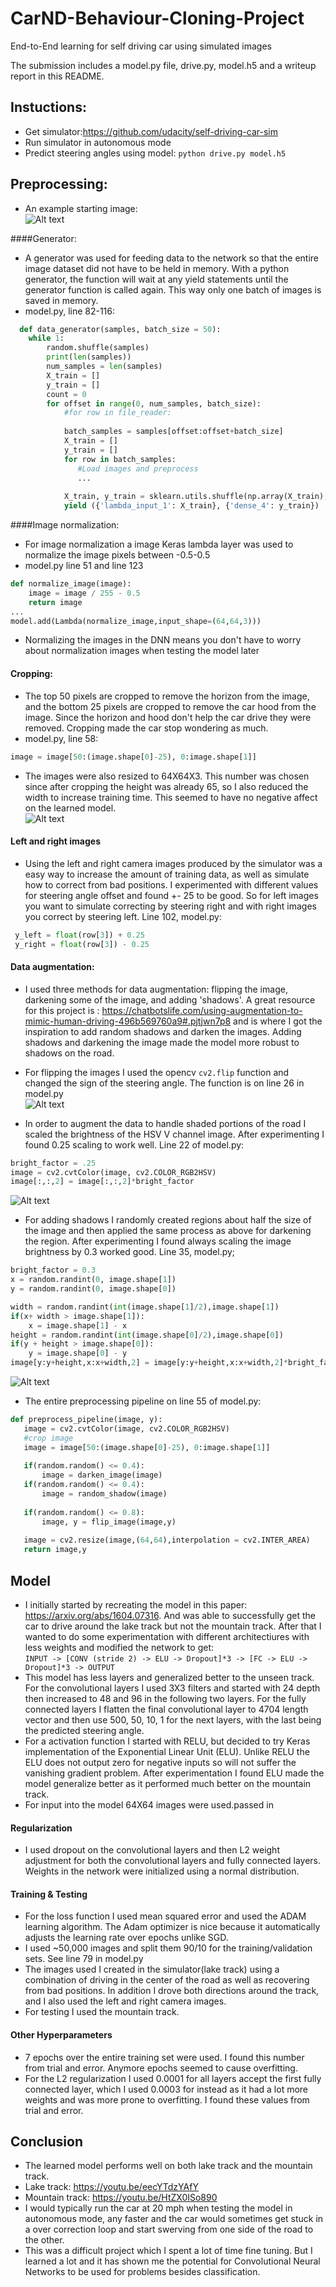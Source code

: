 # CarND-Behaviour-Cloning-Project
End-to-End learning for self driving car using simulated images

The submission includes a model.py file, drive.py, model.h5 and a writeup report in this README.
## Instuctions:
- Get simulator:https://github.com/udacity/self-driving-car-sim
- Run simulator in autonomous mode
- Predict steering angles using model: `python drive.py model.h5`

## Preprocessing:

- An example starting image:   
![Alt text](https://github.com/scheideman/CarND-Behaviour-Cloning-Project/blob/master/examples/original.jpg?raw=true "Cropped Image")

####Generator:  
- A generator was used for feeding data to the network so that the entire image dataset did not 
have to be held in memory. With a python generator, the function will wait at any yield statements
until the generator function is called again. This way only one batch of images is saved in memory.
- model.py, line 82-116: 
``` python 
  def data_generator(samples, batch_size = 50):
    while 1:
        random.shuffle(samples)
        print(len(samples))
        num_samples = len(samples)
        X_train = []
        y_train = []
        count = 0
        for offset in range(0, num_samples, batch_size):
            #for row in file_reader:
            
            batch_samples = samples[offset:offset+batch_size]
            X_train = []
            y_train = []
            for row in batch_samples:
               #Load images and preprocess
               ...
            
            X_train, y_train = sklearn.utils.shuffle(np.array(X_train), np.array(y_train))
            yield ({'lambda_input_1': X_train}, {'dense_4': y_train})
```

####Image normalization:
- For image normalization a image Keras lambda layer was used to normalize the image pixels between -0.5-0.5
- model.py line 51 and line 123
``` python 
def normalize_image(image):
    image = image / 255 - 0.5
    return image
...
model.add(Lambda(normalize_image,input_shape=(64,64,3)))
```
- Normalizing the images in the DNN means you don't have to worry about normalization images when testing the model
later

#### Cropping:
- The top 50 pixels are cropped to remove the horizon from the image, and the bottom 25 pixels are cropped to remove 
the car hood from the image. Since the horizon and hood don't help the car drive they were removed. Cropping made the car stop wondering as much.
- model.py, line 58:
``` python
image = image[50:(image.shape[0]-25), 0:image.shape[1]]
```
- The images were also resized to 64X64X3. This number was chosen since after cropping the height was already 65, so I also reduced the width to increase training time. This seemed to have no negative affect on the learned model.   
![Alt text](https://github.com/scheideman/CarND-Behaviour-Cloning-Project/blob/master/examples/cropped.jpg?raw=true "Cropped Image")

#### Left and right images
- Using the left and right camera images produced by the simulator was a easy way to increase the amount of training data, as well as simulate how to correct from bad positions. I experimented with different values for steering angle offset and found +- 25 to be good. So for left images you want to simulate correcting by steering right and with right images you correct by steering left. Line 102, model.py:
``` python 
 y_left = float(row[3]) + 0.25
 y_right = float(row[3]) - 0.25
 ```

#### Data augmentation:
- I used three methods for data augmentation: flipping the image, darkening some of the image, and adding 'shadows'. A great resource for this project is : https://chatbotslife.com/using-augmentation-to-mimic-human-driving-496b569760a9#.pjtjwn7p8 and is where I got the inspiration to add random shadows and darken the images. Adding shadows and darkening the image made the model more robust to shadows on the road.
- For flipping the images I used the opencv `cv2.flip` function and changed the sign of the steering angle. The function is on line 26 in model.py   
![Alt text](https://github.com/scheideman/CarND-Behaviour-Cloning-Project/blob/master/examples/flipped.jpg?raw=true "Cropped Image")

- In order to augment the data to handle shaded portions of the road I scaled the brightness of the HSV V channel image. After experimenting I found 0.25 scaling to work well. Line  22 of model.py:
``` python 
bright_factor = .25
image = cv2.cvtColor(image, cv2.COLOR_RGB2HSV)
image[:,:,2] = image[:,:,2]*bright_factor
```
![Alt text](https://github.com/scheideman/CarND-Behaviour-Cloning-Project/blob/master/examples/dark.jpg?raw=true "Cropped Image")

- For adding shadows I randomly created regions about half the size of the image and then applied the same process as above for darkening the region. After experimenting I found always scaling the image brightness by 0.3 worked good. Line 35, model.py;
``` python 
bright_factor = 0.3
x = random.randint(0, image.shape[1])
y = random.randint(0, image.shape[0])

width = random.randint(int(image.shape[1]/2),image.shape[1])
if(x+ width > image.shape[1]):
    x = image.shape[1] - x
height = random.randint(int(image.shape[0]/2),image.shape[0])
if(y + height > image.shape[0]):
    y = image.shape[0] - y
image[y:y+height,x:x+width,2] = image[y:y+height,x:x+width,2]*bright_factor
```
![Alt text](https://github.com/scheideman/CarND-Behaviour-Cloning-Project/blob/master/examples/shadow.jpg?raw=true "Cropped Image")

 - The entire preprocessing pipeline on line 55 of model.py:
 ``` python 
 def preprocess_pipeline(image, y):
    image = cv2.cvtColor(image, cv2.COLOR_RGB2HSV)
    #crop image 
    image = image[50:(image.shape[0]-25), 0:image.shape[1]]
    
    if(random.random() <= 0.4):
        image = darken_image(image)    
    if(random.random() <= 0.4):
        image = random_shadow(image)
    
    if(random.random() <= 0.8):
        image, y = flip_image(image,y)
    
    image = cv2.resize(image,(64,64),interpolation = cv2.INTER_AREA)
    return image,y
```
## Model
- I initially started by recreating the model in this paper: https://arxiv.org/abs/1604.07316. And was able to successfully get the car to drive around the lake track but not the mountain track. After that I wanted to do some experimentation with different architectiures with less weights and modified the network to get:    
`INPUT -> [CONV (stride 2) -> ELU -> Dropout]*3 -> [FC -> ELU -> Dropout]*3 -> OUTPUT`
- This model has less layers and generalized better to the unseen track. For the convolutional layers I used 3X3 filters and started with 24 depth then increased to 48 and 96 in the following two layers. For the fully connected layers I flatten the final convolutional layer to 4704 length vector and then use 500, 50, 10, 1 for the next layers, with the last being the predicted steering angle.
- For a activation function I started with RELU, but decided to try Keras implementation of the Exponential Linear Unit (ELU). Unlike RELU the ELU does not output zero for negative inputs so will not suffer the vanishing gradient problem. After experimentation I found ELU made the model generalize better as it performed much better on the mountain track.  
- For input into the model 64X64 images were used.passed in

#### Regularization
- I used dropout on the convolutional layers and then L2 weight adjustment for both the convolutional layers and fully connected layers. Weights in the network were initialized using a normal distribution.

#### Training & Testing 
- For the loss function I used mean squared error and used the ADAM learning algorithm. The Adam optimizer is nice because it automatically adjusts the learning rate over epochs unlike SGD.
- I used ~50,000 images and split them 90/10 for the training/validation sets. See line 79 in model.py
- The images used I created in the simulator(lake track) using a combination of driving in the center of the road as well as recovering from bad positions. In addition I drove both directions around the track, and I also used the left and right camera images. 
- For testing I used the mountain track.

#### Other Hyperparameters
- 7 epochs over the entire training set were used. I found this number from trial and error. Anymore epochs seemed to cause overfitting. 
- For the L2 regularization I used 0.0001 for all layers accept the first fully connected layer, which I used 0.0003 for instead as it had a lot more weights and was more prone to overfitting. I found these values from trial and error. 

## Conclusion
- The learned model performs well on both lake track and the mountain track.
- Lake track: https://youtu.be/eecYTdzYAfY
- Mountain track: https://youtu.be/HtZX0ISo890
- I would typically run the car at 20 mph when testing the model in autonomous mode, any faster and the car would sometimes get stuck in a over correction loop and start swerving from one side of the road to the other. 
- This was a difficult project which I spent a lot of time fine tuning. But I learned a lot and it has shown me the potential for Convolutional Neural Networks to be used for problems besides classification.




